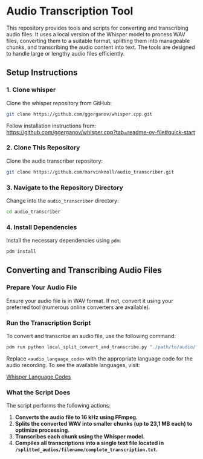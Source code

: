 # Audio Transcription Tool

This repository provides tools and scripts for converting and transcribing audio files. It uses a local version of the Whisper model to process WAV files, converting them to a suitable format, splitting them into manageable chunks, and transcribing the audio content into text. The tools are designed to handle large or lengthy audio files efficiently.

## Setup Instructions

### 1. Clone whisper

Clone the whisper repository from GitHub:

```bash
git clone https://github.com/ggerganov/whisper.cpp.git
```

Follow installation instructions from: https://github.com/ggerganov/whisper.cpp?tab=readme-ov-file#quick-start

### 2. Clone This Repository

Clone the audio transcriber repository:

```bash
git clone https://github.com/marvinknoll/audio_transcriber.git
```

### 3. Navigate to the Repository Directory

Change into the `audio_transcriber` directory:

```bash
cd audio_transcriber
```

### 4. Install Dependencies

Install the necessary dependencies using `pdm`:

```bash
pdm install
```

## Converting and Transcribing Audio Files

### Prepare Your Audio File

Ensure your audio file is in WAV format. If not, convert it using your preferred tool (numerous online converters are available).

### Run the Transcription Script

To convert and transcribe an audio file, use the following command:

```bash
pdm run python local_split_convert_and_transcribe.py "./path/to/audio/file.wav" -l <audio_language_code>
```

Replace `<audio_language_code>` with the appropriate language code for the audio recording. To see the available languages, visit:

[Whisper Language Codes](https://github.com/ggerganov/whisper.cpp.git)

### What the Script Does

The script performs the following actions:

1. **Converts the audio file to 16 kHz using FFmpeg.**
2. **Splits the converted WAV into smaller chunks (up to 23,1 MB each) to optimize processing.**
3. **Transcribes each chunk using the Whisper model.**
4. **Compiles all transcriptions into a single text file located in `/splitted_audios/filename/complete_transcription.txt`.**
